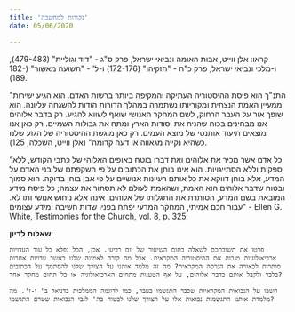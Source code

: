 ```yaml
---
title: 'נקודות למחשבה'
date: 05/06/2020

---
```


קראו: אלן ווייט, אבות האומה ונביאי ישראל, פרק ס"ג - "דוד וגוליית" (479-483), ו-מלכי ונביאי ישראל, פרק כ"ח - "חזקיהו" (172-176) ו-ל' - "תשועה מאשור" (182-189).

"התנ"ך הוא פיסת ההיסטוריה העתיקה והמקיפה ביותר ברשות האדם. הוא הגיע ישירות ממעיין האמת הנצחית ומקוריותו נשתמרה במהלך הדורות הודות להשגחה עליונה. הוא שופך אור על העבר הרחוק, לשם המחקר האנושי שואף לשווא להגיע. רק בדבר אלוהים אנו מבחינים בכוח שהניח את יסודות הארץ ומתח את גבולות השמיים. רק כאן אנו מוצאים תיעוד אותנטי של מוצא העמים. רק כאן מוגשת ההיסטוריה של הגזע שלנו כשהיא נקייה מגאווה או דעה קדומה" (אלן ווייט, השכלה, 125).

“כל אדם אשר מכיר את אלוהים ואת דברו בוטח באופים האלוהי של כתבי הקודש, ללא ספקות וללא הסתייגויות. הוא אינו בוחן את הכתובים על פי השקפתם של בני האדם על המדע, אלא בוחן דווקא את כל אותם רעיונות אנושיים על פי אבן בוחן בדוקה. הוא סמוך ובטוח שדבר אלוהים הוא האמת, ושהאמת לעולם לא תסתור את עצמה; כל פיסת מידע המובאת בשם המדע, הסותרת את התגלותו של אלוהים, אינה אלא ניחוש אנושי ותו לא. עבור חכם אמיתי, המחקר המדעי יפתח בפניו שדות חשיבה ומידע עצומים" - Ellen G. White, Testimonies for the Church, vol. 8, p. 325.

**שאלות לדיון**:

`פרטו את תשובתכם לשאלה בתום השיעור של יום רביעי. אכן, הכל נפלא כל עוד העדויות ארכיאולוגיות מגבות את ההיסטוריה המקראית. אבל מה קורה לאמונה שלנו כאשר עדויות אחרות סותרות לכאורה את הגרסה המקראית? מה זה מלמד אותנו על הצורך שלנו להסתמך על הכתובים בלבד ולקבל אותם כדבר אלוהים, על אף הטענות מתחום הארכיאולוגיה או כל תחום מחקר אחר?`

`חשבו על הנבואות המקראיות שכבר התגשמו בעבר, כמו לדוגמה הממלכות בדניאל ב' ו-ז'. מה מלמדת אותנו התגשמות נבואות אלו על הצורך שלנו לבטוח בה' לגבי הנבואות שטרם התגשמו?`